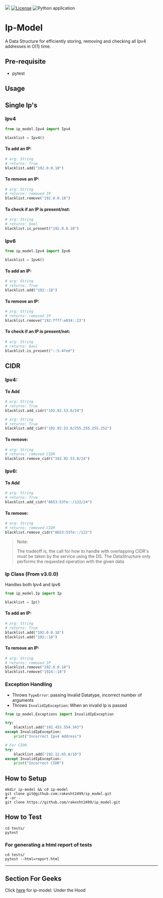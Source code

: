 [![](https://img.shields.io/badge/pypi-v3.0.0-blue.svg)](https://pypi.org/project/ip-model/)
[![License](https://img.shields.io/badge/Licence-Apache--2.0-orange)](https://github.com/rakesht2499/Ip-Model/blob/master/LICENSE/)
![Python application](https://github.com/rakesht2499/ip_model/workflows/Python%20application/badge.svg?branch=master)

# Ip-Model

A Data Structure for efficiently storing, removing and checking all Ipv4 addresses in O(1) time.

## Pre-requisite

* pytest


## Usage

## Single Ip's

### Ipv4

```python
from ip_model.Ipv4 import Ipv4

blacklist = Ipv4()
```

#### To add an IP:

```python
# arg: String
# returns: True
blacklist.add("192.0.0.18")
```

#### To remove an IP:

```python
# arg: String
# returns: removed IP
blacklist.remove("192.0.0.18")
```

#### To check if an IP is present/not:

```python
# arg: String
# returns: bool
blacklist.is_present("192.0.0.18")
```

### Ipv6

```python
from ip_model.Ipv4 import Ipv6

blacklist = Ipv6()
```

#### To add an IP:

```python
# arg: String
# returns: True
blacklist.add("192::18")
```

#### To remove an IP:

```python
# arg: String
# returns: removed IP
blacklist.remove("192:ffff:e034::23")
```

#### To check if an IP is present/not:

```python
# arg: String
# returns: bool
blacklist.is_present("::5:4fed")
```


## CIDR

### Ipv4:

#### To Add

```python
# arg: String
# returns: True
blacklist.add_cidr("192.92.53.0/24")
```

```python
# arg: String
# returns: True
blacklist.add_cidr("192.92.53.0/255.255.255.252")
```

#### To remove:

```python
# arg: String
# returns: removed CIDR
blacklist.remove_cidr("192.92.53.0/24")
```

### Ipv6:

#### To Add

```python
# arg: String
# returns: True
blacklist.add_cidr("8653:53fe::/122/24")
```

#### To remove:

```python
# arg: String
# returns: removed CIDR
blacklist.remove_cidr("8653:53fe::/122")
```

> Note:
>
> The tradeoff is, the call for how to handle with overlapping CIDR's must be taken by the service using the DS. 
> The DataStructure only performs the requested operation with the given data


### Ip Class (From v3.0.0)

Handles both Ipv4 and Ipv6

```python
from ip_model.Ip import Ip

blacklist = Ip()
```

#### To add an IP:

```python
# arg: String
# returns: True
blacklist.add("192.0.0.18")
blacklist.add("192::18")
```

#### To remove an IP:

```python
# arg: String
# returns: removed IP
blacklist.remove("192.0.0.18")
blacklist.remove("1924::18")
```

### Exception Handling

- Throws `TypeError`: passing Invalid Datatype, incorrect number of arguments
- Throws `InvalidIpException`: When an invalid Ip is passed

```python
from ip_model.Exceptions import InvalidIpException

try:
    blacklist.add("192.455.554.343")
except InvalidIpException:
    print("Incorrect Ipv4 Address")

# For CIDR
try:
    blacklist.add("192.12.65.0/16")
except InvalidIpException:
    print("Incorrect CIDR")
```

## How to Setup

```shell script
mkdir ip-model && cd ip-model
git clone git@github.com:rakesht2499/ip_model.git
# -or -
git clone https://github.com/rakesht2499/ip_model.git
```

## How to Test

```shell script
cd tests/
pytest
```

### For generating a html report of tests
```shell script
cd tests/
pytest --html=report.html
```


***
## Section For Geeks
Click [here](https://github.com/rakesht2499/ip_model/wiki) for ip-model: Under the Hood
